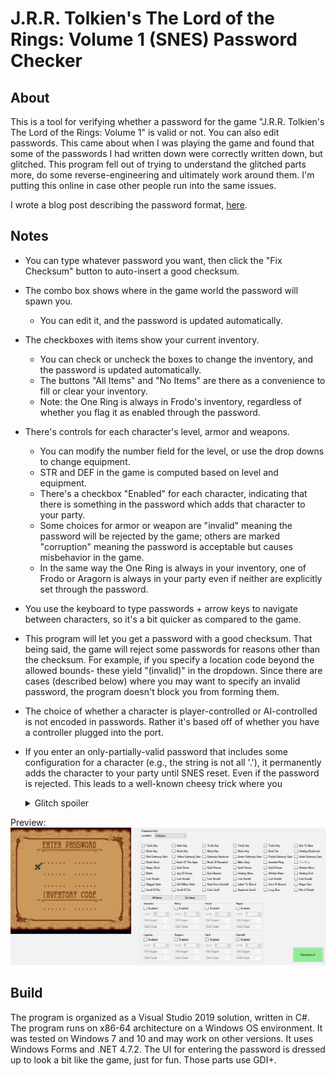 # J.R.R. Tolkien's The Lord of the Rings: Volume 1 (SNES) Password Checker

## About
This is a tool for verifying whether a password for the game "J.R.R. Tolkien's The Lord of the Rings: Volume 1" is valid or not. You can also edit passwords. This came about when I was playing the game and found that some of the passwords I had written down were correctly written down, but glitched. This program fell out of trying to understand the glitched parts more, do some reverse-engineering and ultimately work around them. I'm putting this online in case other people run into the same issues.

I wrote a blog post describing the password format, [here](http://cml-a.com/content/2021/03/31/lord-of-the-rings-snes-password-format/).

## Notes
* You can type whatever password you want, then click the "Fix Checksum" button to auto-insert a good checksum.

* The combo box shows where in the game world the password will spawn you.
  * You can edit it, and the password is updated automatically.

* The checkboxes with items show your current inventory.
  * You can check or uncheck the boxes to change the inventory, and the password is updated automatically.
  * The buttons "All Items" and "No Items" are there as a convenience to fill or clear your inventory.
  * Note: the One Ring is always in Frodo's inventory, regardless of whether you flag it as enabled through the password.
  
* There's controls for each character's level, armor and weapons.
  * You can modify the number field for the level, or use the drop downs to change equipment.
  * STR and DEF in the game is computed based on level and equipment.
  * There's a checkbox "Enabled" for each character, indicating that there is something in the password which adds that character to your party.
  * Some choices for armor or weapon are "invalid" meaning the password will be rejected by the game; others are marked "corruption" meaning the password is acceptable but causes misbehavior in the game.
  * In the same way the One Ring is always in your inventory, one of Frodo or Aragorn is always in your party even if neither are explicitly set through the password.
  
* You use the keyboard to type passwords + arrow keys to navigate between characters, so it's a bit quicker as compared to the game.
  
* This program will let you get a password with a good checksum. That being said, the game will reject some passwords for reasons other than the checksum. For example, if you specify a location code beyond the allowed bounds- these yield "(invalid)" in the dropdown. Since there are cases (described below) where you may want to specify an invalid password, the program doesn't block you from forming them.

* The choice of whether a character is player-controlled or AI-controlled is not encoded in passwords. Rather it's based off of whether you have a controller plugged into the port.

* If you enter an only-partially-valid password that includes some configuration for a character (e.g., the string is not all '.'), it permanently adds the character to your party until SNES reset. Even if the password is rejected. This leads to a well-known cheesy trick where you <details> <summary>Glitch spoiler</summary>
can [enter a bad password](https://www.gamespot.com/j-r-r-tolkiens-the-lord-of-the-rings-volume-1/cheats/), press start and hear the "invalid password" noise, then delete it and start the game with all the Fellowship unlocked.
</details>

Preview:
![Example image](https://raw.githubusercontent.com/clandrew/lotrpwcheck/master/Images/Usage.gif "Example image.")

## Build
The program is organized as a Visual Studio 2019 solution, written in C#. The program runs on x86-64 architecture on a Windows OS environment. It was tested on Windows 7 and 10 and may work on other versions. It uses Windows Forms and .NET 4.7.2. The UI for entering the password is dressed up to look a bit like the game, just for fun. Those parts use GDI+.
